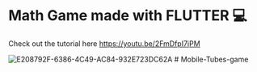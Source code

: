 # Math Game made with FLUTTER 💻

Check out the tutorial here https://youtu.be/2FmDfpI7jPM

![E208792F-6386-4C49-AC84-932E723DC62A](https://user-images.githubusercontent.com/29016489/180651457-a403dad1-5aec-4ae4-96a5-632cd13e13f7.JPG)
#   M o b i l e - T u b e s - g a m e  
 